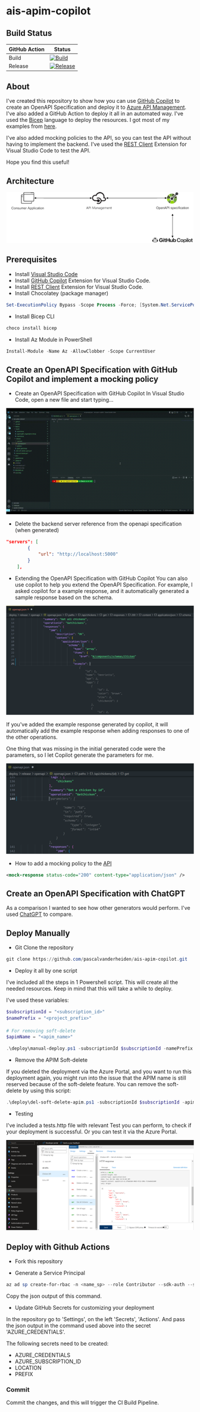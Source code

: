 # ais-apim-copilot

## Build Status

| GitHub Action | Status |
| ----------- | ----------- |
| Build | [![Build](https://github.com/pascalvanderheiden/ais-apim-copilot/actions/workflows/build.yml/badge.svg?branch=main)](https://github.com/pascalvanderheiden/ais-apim-copilot/actions/workflows/build.yml) |
| Release | [![Release](https://github.com/pascalvanderheiden/ais-apim-copilot/actions/workflows/release.yml/badge.svg)](https://github.com/pascalvanderheiden/ais-apim-copilot/actions/workflows/release.yml) |

## About

I've created this repository to show how you can use [GitHub Copilot](https://github.com/features/copilot) to create an OpenAPI Specification and deploy it to [Azure API Management](https://docs.microsoft.com/en-us/azure/api-management/overview). I've also added a GitHub Action to deploy it all in an automated way. I've used the [Bicep](https://docs.microsoft.com/en-us/azure/azure-resource-manager/bicep/overview) language to deploy the resources. I got most of my examples from [here](https://github.com/Azure/bicep/tree/main/docs/examples).

I've also added mocking policies to the API, so you can test the API without having to implement the backend. I've used the [REST Client](https://marketplace.visualstudio.com/items?itemName=humao.rest-client) Extension for Visual Studio Code to test the API.

Hope you find this useful!

## Architecture

![ais-apim-copilot](docs/images/arch.png)

## Prerequisites

* Install [Visual Studio Code](https://code.visualstudio.com/download)
* Install [GitHub Copilot](https://copilot.github.com/) Extension for Visual Studio Code.
* Install [REST Client](https://marketplace.visualstudio.com/items?itemName=humao.rest-client) Extension for Visual Studio Code.
* Install Chocolatey (package manager)

```ps1
Set-ExecutionPolicy Bypass -Scope Process -Force; [System.Net.ServicePointManager]::SecurityProtocol = [System.Net.ServicePointManager]::SecurityProtocol -bor 3072; iex ((New-Object System.Net.WebClient).DownloadString('https://community.chocolatey.org/install.ps1'))
```

* Install Bicep CLI

```ps1
choco install bicep
```

* Install Az Module in PowerShell

```ps1
Install-Module -Name Az -AllowClobber -Scope CurrentUser
```

## Create an OpenAPI Specification with GitHub Copilot and implement a mocking policy

* Create an OpenAPI Specification with GitHub Copilot
In Visual Studio Code, open a new file and start typing...

![ais-apim-copilot](docs/images/github_copilot_openapi.gif)

* Delete the backend server reference from the openapi specification (when generated)

```json
"servers": [
        {
            "url": "http://localhost:5000"
        }
    ],
```

* Extending the OpenAPI Specification with GitHub Copilot
You can also use copilot to help you extend the OpenAPI Specification. For example, I asked copilot for a example response, and it automatically generated a sample response based on the schema.

![ais-apim-copilot](docs/images/extending_openapi_spec_with_copilot.png)

If you've added the example response generated by copilot, it will automatically add the example response when adding responses to one of the other operations.

One thing that was missing in the initial generated code were the parameters, so I let Copilot generate the parameters for me.

![ais-apim-copilot](docs/images/extending_openapi_spec_with_copilot_2.png)

* How to add a mocking policy to the [API](deploy/release/policies/api_policy.xml)

```xml
<mock-response status-code="200" content-type="application/json" />
```

## Create an OpenAPI Specification with ChatGPT

As a comparison I wanted to see how other generators would perform. I've used [ChatGPT](https://openai.com/blog/chatgpt/) to compare.

## Deploy Manually

* Git Clone the repository

```ps1
git clone https://github.com/pascalvanderheiden/ais-apim-copilot.git
```

* Deploy it all by one script

I've included all the steps in 1 Powershell script. This will create all the needed resources. Keep in mind that this will take a while to deploy.

I've used these variables:

```ps1
$subscriptionId = "<subscription_id>"
$namePrefix = "<project_prefix>"

# For removing soft-delete
$apimName = "<apim_name>"
```

```ps1
.\deploy\manual-deploy.ps1 -subscriptionId $subscriptionId -namePrefix $namePrefix
```

* Remove the APIM Soft-delete

If you deleted the deployment via the Azure Portal, and you want to run this deployment again, you might run into the issue that the APIM name is still reserved because of the soft-delete feature. You can remove the soft-delete by using this script:

```ps1
.\deploy\del-soft-delete-apim.ps1 -subscriptionId $subscriptionId -apimName $apimName
```

* Testing

I've included a tests.http file with relevant Test you can perform, to check if your deployment is successful. Or you can test it via the Azure Portal.

![ais-apim-copilot](docs/images/apim_result.png)

## Deploy with Github Actions

* Fork this repository

* Generate a Service Principal

```ps1
az ad sp create-for-rbac -n <name_sp> --role Contributor --sdk-auth --scopes /subscriptions/<subscription_id>
```

Copy the json output of this command.

* Update GitHub Secrets for customizing your deployment

In the repository go to 'Settings', on the left 'Secrets', 'Actions'.
And pass the json output in the command used above into the secret 'AZURE_CREDENTIALS'.

The following secrets need to be created:

* AZURE_CREDENTIALS
* AZURE_SUBSCRIPTION_ID
* LOCATION
* PREFIX

### Commit

Commit the changes, and this will trigger the CI Build Pipeline.
